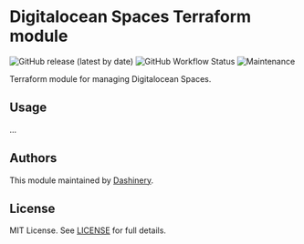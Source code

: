 # Digitalocean Spaces Terraform module
![GitHub release (latest by date)](https://img.shields.io/github/v/release/dashinery/terraform-digitalocean-spaces)
![GitHub Workflow Status](https://img.shields.io/github/actions/workflow/status/dashinery/terraform-digitalocean-spaces/tests.yaml)
![Maintenance](https://img.shields.io/maintenance/yes/2023)

Terraform module for managing Digitalocean Spaces.

## Usage
...

## Authors

This module maintained by [Dashinery](https://dashinery.com).

## License

MIT License. See [LICENSE](LICENSE) for full details.